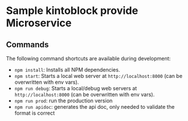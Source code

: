 # Sample kintoblock provide Microservice

## Commands

The following command shortcuts are available during development:

* `npm install`: Installs all NPM dependencies.
* `npm start`: Starts a local web server at `http://localhost:8000` (can be overwritten with env vars).
* `npm run debug`: Starts a local/debug web servers at `http://localhost:8000` (can be overwritten with env vars).
* `npm run prod`: run the production version
* `npm run apidoc`: generates the api doc, only needed to validate the format is correct

